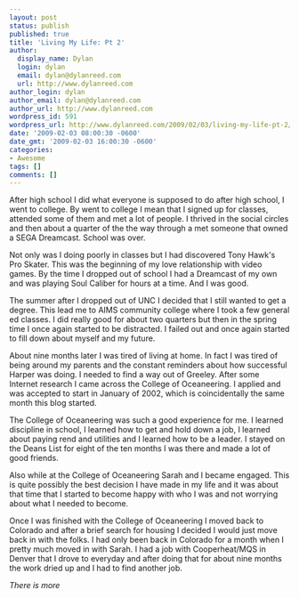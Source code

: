 ```yaml
---
layout: post
status: publish
published: true
title: 'Living My Life: Pt 2'
author:
  display_name: Dylan
  login: dylan
  email: dylan@dylanreed.com
  url: http://www.dylanreed.com
author_login: dylan
author_email: dylan@dylanreed.com
author_url: http://www.dylanreed.com
wordpress_id: 591
wordpress_url: http://www.dylanreed.com/2009/02/03/living-my-life-pt-2/
date: '2009-02-03 08:00:30 -0600'
date_gmt: '2009-02-03 16:00:30 -0600'
categories:
- Awesome
tags: []
comments: []
---
```

<p>After high school I did what everyone is supposed to do after high school, I went to college. By went to college I mean that I signed up for classes, attended some of them and met a lot of people. I thrived in the social circles and then about a quarter of the the way through a met someone that owned a SEGA Dreamcast. School was over. </p>
<p>Not only was I doing poorly in classes but I had discovered Tony Hawk's Pro Skater. This was the beginning of my love relationship with video games. By the time I dropped out of school I had a Dreamcast of my own and was playing Soul Caliber for hours at a time. And I was good. </p>
<p>The summer after I dropped out of UNC I decided that I still wanted to get a degree. This lead me to AIMS community college where I took a few general ed classes. I did really good for about two quarters but then in the spring time I once again started to be distracted. I failed out and once again started to fill down about myself and my future. </p>
<p>About nine months later I was tired of living at home. In fact I was tired of being around my parents and the constant reminders about how successful Harper was doing. I needed to find a way out of Greeley. After some Internet research I came across the College of Oceaneering. I applied and was accepted to start in January of 2002, which is coincidentally the same month this blog started.  </p>
<p>The College of Oceaneering was such a good experience for me. I learned discipline in school, I learned how to get and hold down a job, I learned about paying rend and utilities and I learned how to be a leader. I stayed on the Deans List for eight of the ten months I was there and made a lot of good friends.  </p>
<p>Also while at the College of Oceaneering Sarah and I became engaged. This is quite possibly the best decision I have made in my life and it was about that time that I started to become happy with who I was and not worrying about what I needed to become.  </p>
<p>Once I was finished with the College of Oceaneering I moved back to Colorado and after a brief search for housing I decided I would just move back in with the folks. I had only been back in Colorado for a month when I pretty much moved in with Sarah. I had a job with Cooperheat/MQS in Denver that I drove to everyday and after doing that for about nine months the work dried up and I had to find another job. </p></p>
<p><i>There is more</i></p></p>
